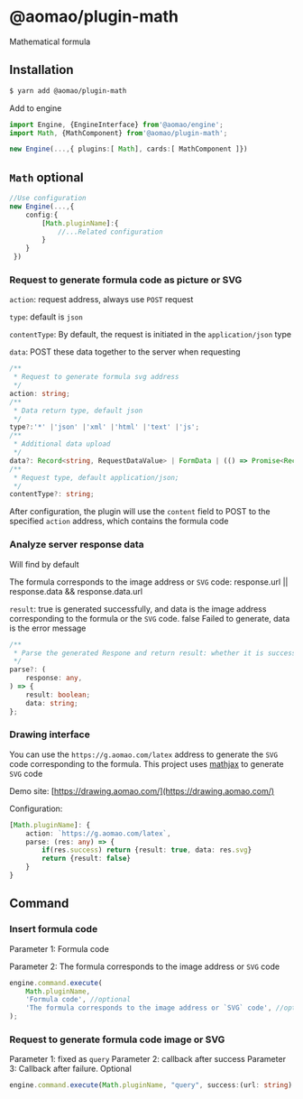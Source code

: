 # @aomao/plugin-math

Mathematical formula

## Installation

```bash
$ yarn add @aomao/plugin-math
```

Add to engine

```ts
import Engine, {EngineInterface} from'@aomao/engine';
import Math, {MathComponent} from'@aomao/plugin-math';

new Engine(...,{ plugins:[ Math], cards:[ MathComponent ]})
```

## `Math` optional

```ts
//Use configuration
new Engine(...,{
    config:{
        [Math.pluginName]:{
            //...Related configuration
        }
    }
 })
```

### Request to generate formula code as picture or SVG

`action`: request address, always use `POST` request

`type`: default is `json`

`contentType`: By default, the request is initiated in the `application/json` type

`data`: POST these data together to the server when requesting

```ts
/**
 * Request to generate formula svg address
 */
action: string;
/**
 * Data return type, default json
 */
type?:'*' |'json' |'xml' |'html' |'text' |'js';
/**
 * Additional data upload
 */
data?: Record<string, RequestDataValue> | FormData | (() => Promise<Record<string, RequestDataValue> | FormData>)
/**
 * Request type, default application/json;
 */
contentType?: string;
```

After configuration, the plugin will use the `content` field to POST to the specified `action` address, which contains the formula code

### Analyze server response data

Will find by default

The formula corresponds to the image address or `SVG` code: response.url || response.data && response.data.url

`result`: true is generated successfully, and data is the image address corresponding to the formula or the `SVG` code. false Failed to generate, data is the error message

```ts
/**
 * Parse the generated Respone and return result: whether it is successful or not, data: success: the formula corresponds to the image address or `SVG` code, failure: error message
 */
parse?: (
    response: any,
) => {
    result: boolean;
    data: string;
};
```

### Drawing interface

You can use the `https://g.aomao.com/latex` address to generate the `SVG` code corresponding to the formula. This project uses [mathjax](https://www.mathjax.org/) to generate `SVG` code

Demo site: [https://drawing.aomao.com/](https://drawing.aomao.com/)

Configuration:

```ts
[Math.pluginName]: {
    action: `https://g.aomao.com/latex`,
    parse: (res: any) => {
        if(res.success) return {result: true, data: res.svg}
        return {result: false}
    }
}
```

## Command

### Insert formula code

Parameter 1: Formula code

Parameter 2: The formula corresponds to the image address or `SVG` code

```ts
engine.command.execute(
	Math.pluginName,
	'Formula code', //optional
	'The formula corresponds to the image address or `SVG` code', //optional
);
```

### Request to generate formula code image or SVG

Parameter 1: fixed as `query`
Parameter 2: callback after success
Parameter 3: Callback after failure. Optional

```ts
engine.command.execute(Math.pluginName, "query", success:(url: string) => void, failed: (message: string) => void);
```
